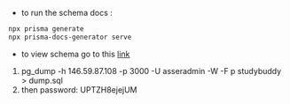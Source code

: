 - to run the schema docs : 
```bash
npx prisma generate
npx prisma-docs-generator serve
```
- to view schema go to this [link](https://dbdiagram.io/d/652bf506ffbf5169f0b6b1df)


1. pg_dump -h 146.59.87.108 -p 3000  -U asseradmin -W -F p studybuddy > dump.sql 
2. then password: UPTZH8ejejUM